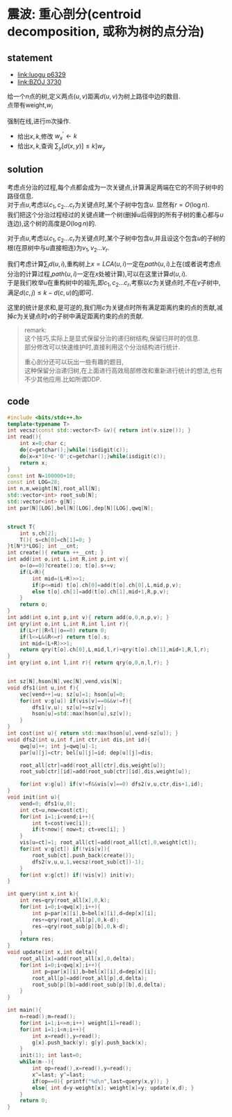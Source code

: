 # 震波: 重心剖分(centroid decomposition, 或称为树的点分治)

## statement

- [link:luogu p6329](https://www.luogu.com.cn/problem/P6329)
- [link:BZOJ 3730](https://darkbzoj.tk/problem/3730)


给一个$n$点的树,定义两点$(u,v)$距离$d(u,v)$为树上路径中边的数目.  
点带有weight,$w_i$  

强制在线,进行$m$次操作.  

- 给出$x,k$,修改 $w_x^\prime \leftarrow k$
- 给出$x,k$,查询 $\sum_y [d(x,y)]\leq k]w_y$


## solution

考虑点分治的过程,每个点都会成为一次关键点,计算满足两端在它的不同子树中的路径信息.  
对于点$u$,考虑以$c_1,c_2\dots c_r$为关键点时,某个子树中包含$u$. 显然有$r=O(\log n)$.  
我们把这个分治过程经过的关键点建一个树(删掉$u$后得到的所有子树的重心都与$u$连边),这个树的高度是$O(\log n)$的.


对于点$u$,考虑以$c_1,c_2\dots c_r$为关键点时,某个子树中包含$u$,并且设这个包含$u$的子树的根(在原树中与$u$直接相连)为$v_1,v_2\dots v_r$. 

我们考虑计算$\sum_i d(u,i)$,重构树上$x=LCA(u,i)$一定在$path(u,i)$上在(或者说考虑点分治的计算过程,$path(u,i)$一定在$x$处被计算),可以在这里计算$d(u,i)$.  
于是我们枚举$u$在重构树中的祖先,即$c_1,c_2\dots c_r$,考察以$c$为关键点时,不在$v$子树中,满足$d(c,j)\leq k-d(c,u)$的$j$即可.  

这里的统计是求和,是可逆的,我们用$c$为关键点时所有满足距离约束的点的贡献,减掉$c$为关键点时$v$的子树中满足距离约束的点的贡献.


> remark:  
> 这个技巧,实际上是显式保留分治的递归树结构,保留归并时的信息.  
> 部分修改可以快速维护时,直接利用这个分治结构进行统计.  
> 
> 重心剖分还可以玩出一些有趣的题目,  
> 这种保留分治递归树,在上面进行高效局部修改和重新进行统计的想法,也有不少其他应用.比如所谓DDP.



## code

```cpp
#include <bits/stdc++.h>
template<typename T>
int vecsz(const std::vector<T> &v){ return int(v.size()); }
int read(){
	int x=0;char c;
	do{c=getchar();}while(!isdigit(c));
	do{x=x*10+c-'0';c=getchar();}while(isdigit(c));
	return x;
}
const int N=100000+10;
const int LOG=28;
int n,m,weight[N],root_all[N];
std::vector<int> root_sub[N];
std::vector<int> g[N];
int par[N][LOG],bel[N][LOG],dep[N][LOG],qwq[N];


struct T{
	int s,ch[2];
	T(){ s=ch[0]=ch[1]=0; }
}t[N*3*LOG]; int __cnt;
int create(){ return ++__cnt; }
int add(int o,int L,int R,int p,int v){
	o=(o==0)?create():o; t[o].s+=v;
	if(L<R){
		int mid=(L+R)>>1;
		if(p<=mid) t[o].ch[0]=add(t[o].ch[0],L,mid,p,v);
		else t[o].ch[1]=add(t[o].ch[1],mid+1,R,p,v);
	}
	return o;
}
int add(int o,int p,int v){ return add(o,0,n,p,v); }
int qry(int o,int L,int R,int l,int r){
	if(L>r||R<l||o==0) return 0;
	if(l<=L&&R<=r) return t[o].s;
	int mid=(L+R)>>1;
	return qry(t[o].ch[0],L,mid,l,r)+qry(t[o].ch[1],mid+1,R,l,r);
}
int qry(int o,int l,int r){ return qry(o,0,n,l,r); }


int sz[N],hson[N],vec[N],vend,vis[N];
void dfs1(int u,int f){
	vec[vend++]=u; sz[u]=1; hson[u]=0;
	for(int v:g[u]) if(vis[v]==0&&v!=f){
		dfs1(v,u); sz[u]+=sz[v];
		hson[u]=std::max(hson[u],sz[v]);
	}
}
int cost(int u){ return std::max(hson[u],vend-sz[u]); }
void dfs2(int u,int f,int ctr,int dis,int id){
	qwq[u]++; int j=qwq[u]-1;
	par[u][j]=ctr; bel[u][j]=id; dep[u][j]=dis;

	root_all[ctr]=add(root_all[ctr],dis,weight[u]);
	root_sub[ctr][id]=add(root_sub[ctr][id],dis,weight[u]);

	for(int v:g[u]) if(v!=f&&vis[v]==0) dfs2(v,u,ctr,dis+1,id);
}
void init(int u){
	vend=0; dfs1(u,0);
	int ct=u,now=cost(ct);
	for(int i=1;i<vend;i++){
		int t=cost(vec[i]);
		if(t<now){ now=t; ct=vec[i]; }
	}
	vis[u=ct]=1; root_all[ct]=add(root_all[ct],0,weight[ct]);
	for(int v:g[ct]) if(!vis[v]){
		root_sub[ct].push_back(create());
		dfs2(v,u,u,1,vecsz(root_sub[ct])-1);
	}
	for(int v:g[ct]) if(!vis[v]) init(v);
}

int query(int x,int k){
	int res=qry(root_all[x],0,k);
	for(int i=0;i<qwq[x];i++){
		int p=par[x][i],b=bel[x][i],d=dep[x][i];
		res+=qry(root_all[p],0,k-d);
		res-=qry(root_sub[p][b],0,k-d);
	}
	return res;
}
void update(int x,int delta){
	root_all[x]=add(root_all[x],0,delta);
	for(int i=0;i<qwq[x];i++){
		int p=par[x][i],b=bel[x][i],d=dep[x][i];
		root_all[p]=add(root_all[p],d,delta);
		root_sub[p][b]=add(root_sub[p][b],d,delta);
	}
}

int main(){
	n=read();m=read();
	for(int i=1;i<=n;i++) weight[i]=read();
	for(int i=1;i<n;i++){
		int x=read(),y=read();
		g[x].push_back(y); g[y].push_back(x);
	}
	init(1); int last=0;
	while(m--){
		int op=read(),x=read(),y=read();
		x^=last; y^=last;
		if(op==0){ printf("%d\n",last=query(x,y)); }
		else{ int d=y-weight[x]; weight[x]=y; update(x,d); }
	}
	return 0;
}
```

